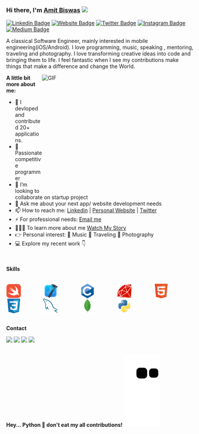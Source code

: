 
### Hi there, I'm <a href="https://abiswas.me" target="_blank">Amit Biswas</a> <img src="https://media.giphy.com/media/hvRJCLFzcasrR4ia7z/giphy.gif" width="25px">

[![Linkedin Badge](https://img.shields.io/badge/-LinkedIn-0e76a8?style=flat-square&logo=Linkedin&logoColor=white)](https://www.linkedin.com/in/amitsstory/)
[![Website Badge](https://img.shields.io/badge/Website-3b5998?style=flat-square&logo=google-chrome&logoColor=white)](https://abiswas.me)
[![Twitter Badge](https://img.shields.io/badge/-Twitter-00acee?style=flat-square&logo=Twitter&logoColor=white)](https://twitter.com/amitsstory)
[![Instagram Badge](https://img.shields.io/badge/-Instagram-e4405f?style=flat-square&logo=Instagram&logoColor=white)](https://instagram.com/amitsstory/)
[![Medium Badge](https://img.shields.io/badge/medium-%2312100E.svg?&style=for-square&logo=medium&logoColor=white)](	https://medium.com/@amitsstory)


A classical Software Engineer, mainly interested in mobile engineering(iOS/Android). I love programming, music, speaking , mentoring, traveling and photography. I love transforming creative ideas into code and bringing them to life. I feel fantastic when I see my contributions make things that make a difference and change the World.  

<img align="right" alt="GIF" src="https://github.com/Gapur/Gapur/blob/master/coding.gif?raw=true" width="408" height="318" />

**A little bit more about me:**

- 🔭  I devloped and contributed 20+ applications. 
- 🌱  Passionate competitive programmer 
- 📲  I’m looking to collaborate on startup project
- 💬  Ask me about your next app/ website development needs 
- 📫  How to reach me: [Linkedin](https://www.linkedin.com/in/amitbiswas-me/) | [Personal Website](https://amitbiswas.net) | [Twitter](https://twitter.com/amitsstory) 
- ⚡  For professional needs: [Email me](mailto:contact@amitbiswas.net) 
- 👨🏻‍💻 To learn more about me [Watch My Story](https://www.youtube.com/watch?v=QOBo4alqs-w)
- 👉 Personal interest: 🎤 Music  🚊 Traveling  📸 Photography 
- 💻 Explore my recent work 👇  

</br>

**Skills**
<div style="display: inline_block"><br>
  <img height="40" align="center" alt="Erica-Ruby" height="30" width="40" 
    src="https://raw.githubusercontent.com/devicons/devicon/master/icons/swift/swift-original.svg">
 &nbsp;&nbsp;&nbsp;&nbsp;&nbsp;&nbsp;&nbsp;&nbsp;&nbsp;&nbsp;&nbsp;&nbsp;&nbsp;
  <img height="40" align="center" alt="Erica-Js" height="30" width="40" 
    src="https://raw.githubusercontent.com/devicons/devicon/master/icons/xcode/xcode-original.svg">
 &nbsp;&nbsp;&nbsp;&nbsp;&nbsp;&nbsp;&nbsp;&nbsp;&nbsp;&nbsp;&nbsp;&nbsp;&nbsp;
  <img height="40" align="center" alt="Erica-React" height="30" width="40" src="https://raw.githubusercontent.com/devicons/devicon/master/icons/c/c-original.svg">
 &nbsp;&nbsp;&nbsp;&nbsp;&nbsp;&nbsp;&nbsp;&nbsp;&nbsp;&nbsp;&nbsp;&nbsp;&nbsp;
  <img height="40" align="center" alt="Erica-Redux" height="30" width="40" src="https://raw.githubusercontent.com/devicons/devicon/master/icons/ruby/ruby-plain.svg">
 &nbsp;&nbsp;&nbsp;&nbsp;&nbsp;&nbsp;&nbsp;&nbsp;&nbsp;&nbsp;&nbsp;&nbsp;&nbsp;
  <img height="40" align="center" alt="Erica-HTML" height="30" width="40" src="https://raw.githubusercontent.com/devicons/devicon/master/icons/html5/html5-original.svg">
 &nbsp;&nbsp;&nbsp;&nbsp;&nbsp;&nbsp;&nbsp;&nbsp;&nbsp;&nbsp;&nbsp;&nbsp;&nbsp;
  <img height="40" align="center" alt="Erica-CSS" height="30" width="40" src="https://raw.githubusercontent.com/devicons/devicon/master/icons/css3/css3-original.svg">
   &nbsp;&nbsp;&nbsp;&nbsp;&nbsp;&nbsp;&nbsp;&nbsp;&nbsp;&nbsp;&nbsp;&nbsp;&nbsp;
  <img height="40" align="center" alt="Erica-CSS" height="30" width="40" src="https://raw.githubusercontent.com/devicons/devicon/master/icons/mysql/mysql-original.svg">
    &nbsp;&nbsp;&nbsp;&nbsp;&nbsp;&nbsp;&nbsp;&nbsp;&nbsp;&nbsp;&nbsp;&nbsp;&nbsp;
  <img height="40" align="center" alt="Erica-CSS" height="30" width="40" src="https://raw.githubusercontent.com/devicons/devicon/master/icons/mongodb/mongodb-original.svg">
    &nbsp;&nbsp;&nbsp;&nbsp;&nbsp;&nbsp;&nbsp;&nbsp;&nbsp;&nbsp;&nbsp;&nbsp;&nbsp;

  <img height="40" align="center" alt="Erica-CSS" height="30" width="40" src="https://raw.githubusercontent.com/devicons/devicon/master/icons/python/python-original.svg">
  &nbsp;&nbsp;&nbsp;&nbsp;&nbsp;&nbsp;&nbsp;&nbsp;&nbsp;&nbsp;&nbsp;&nbsp;&nbsp;
 
</div>
  
</br>

**Contact** 
<div> 
  <a href="https://www.linkedin.com/in/amitbiswas-me/" target="_blank"><img src="https://img.shields.io/badge/-LinkedIn-%230077B5?style=for-the-badge&logo=linkedin&logoColor=white" target="_blank"></a> 
  <a href="https://twitter.com/amitsstory" target="_blank"><img src="https://img.shields.io/badge/-Twitter-%23EA4335?style=for-the-badge&logo=youtube&logoColor=white" target="_blank"></a>
  <a href="https://instagram.com/amitsstory" target="_blank"><img src="https://img.shields.io/badge/-Instagram-%23E4405F?style=for-the-badge&logo=instagram&logoColor=white" target="_blank"></a>
  <a href = "mailto: contact@amitbiswas.net"><img src="https://img.shields.io/badge/-Zoho-%23333?style=for-the-badge&logo=gmail&logoColor=white" target="_blank"></a>
 </br>
</br>
 
 **Hey... Python 🐍 don't eat my all contributions!**
  ![Snake animation](https://github.com/amitbiswas1992/amitbiswas1992/blob/output/github-contribution-grid-snake.svg)
 
</div>
